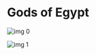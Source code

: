 # Gods of Egypt

![img 0](https://i.imgur.com/9gcmUkj.jpg)

![img 1](https://i.imgur.com/4dFYhz6.jpg)

